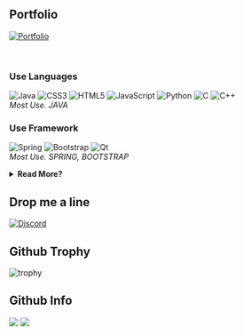 ## Portfolio
<a href="https://irostub-portfolio.herokuapp.com/"> ![Portfolio](https://img.shields.io/badge/Portfolio-%23000000.svg?style=for-the-badge&logo=firefox&logoColor=#FF7139)
</a>

<br>

### Use Languages
![Java](https://img.shields.io/badge/java-%23ED8B00.svg?style=for-the-badge&logo=java&logoColor=white) ![CSS3](https://img.shields.io/badge/css3-%231572B6.svg?style=for-the-badge&logo=css3&logoColor=white) ![HTML5](https://img.shields.io/badge/html5-%23E34F26.svg?style=for-the-badge&logo=html5&logoColor=white) ![JavaScript](https://img.shields.io/badge/javascript-%23323330.svg?style=for-the-badge&logo=javascript&logoColor=%23F7DF1E) ![Python](https://img.shields.io/badge/python-3670A0?style=for-the-badge&logo=python&logoColor=ffdd54) ![C](https://img.shields.io/badge/c-%2300599C.svg?style=for-the-badge&logo=c&logoColor=white) ![C++](https://img.shields.io/badge/c++-%2300599C.svg?style=for-the-badge&logo=c%2B%2B&logoColor=white)  
_Most Use. JAVA_

### Use Framework
![Spring](https://img.shields.io/badge/spring-%236DB33F.svg?style=for-the-badge&logo=spring&logoColor=white) ![Bootstrap](https://img.shields.io/badge/bootstrap-%23563D7C.svg?style=for-the-badge&logo=bootstrap&logoColor=white) ![Qt](https://img.shields.io/badge/Qt-%23217346.svg?style=for-the-badge&logo=Qt&logoColor=white)  
_Most Use. SPRING, BOOTSTRAP_

<details>
<summary style="font-weight:bold;">Read More?</summary>
<div>

### Use Platforms & Library
![Docker](https://img.shields.io/badge/docker-%230db7ed.svg?style=for-the-badge&logo=docker&logoColor=white)
![Thymeleaf](https://img.shields.io/badge/Thymeleaf-%23005C0F.svg?style=for-the-badge&logo=Thymeleaf&logoColor=white) ![jQuery](https://img.shields.io/badge/jquery-%230769AD.svg?style=for-the-badge&logo=jquery&logoColor=white) ![React](https://img.shields.io/badge/react-%2320232a.svg?style=for-the-badge&logo=react&logoColor=%2361DAFB)  
_Most Use. THYMELEAF_

### Use Database
![MariaDB](https://img.shields.io/badge/MariaDB-003545?style=for-the-badge&logo=mariadb&logoColor=white) ![Postgres](https://img.shields.io/badge/postgres-%23316192.svg?style=for-the-badge&logo=postgresql&logoColor=white)

### Build Tools
![Gradle](https://img.shields.io/badge/Gradle-02303A.svg?style=for-the-badge&logo=Gradle&logoColor=white)  
_Also, Maven_
### Use IDEs
![IntelliJ IDEA](https://img.shields.io/badge/IntelliJIDEA-000000.svg?style=for-the-badge&logo=intellij-idea&logoColor=white) ![Visual Studio Code](https://img.shields.io/badge/Visual%20Studio%20Code-0078d7.svg?style=for-the-badge&logo=visual-studio-code&logoColor=white) ![Jupyter Notebook](https://img.shields.io/badge/jupyter-%23FA0F00.svg?style=for-the-badge&logo=jupyter&logoColor=white) ![PyCharm](https://img.shields.io/badge/pycharm-143?style=for-the-badge&logo=pycharm&logoColor=black&color=black&labelColor=green)  
_Most Use. IntellijIDEA_

### Version Control
![GitHub](https://img.shields.io/badge/github-%23121011.svg?style=for-the-badge&logo=github&logoColor=white) ![Git](https://img.shields.io/badge/git-%23F05033.svg?style=for-the-badge&logo=git&logoColor=white)

### Hosting
![Heroku](https://img.shields.io/badge/heroku-%23430098.svg?style=for-the-badge&logo=heroku&logoColor=white) ![AWS](https://img.shields.io/badge/AWS-%23FF9900.svg?style=for-the-badge&logo=amazon-aws&logoColor=white)

</div>
</details>

## Drop me a line
<a href="https://discord.gg/FJn9Q9zVJj">![Discord](https://img.shields.io/badge/%3CServer%3E-%237289DA.svg?style=for-the-badge&logo=discord&logoColor=white)
</a>

## Github Trophy

![trophy](https://github-profile-trophy.vercel.app/?username=irostub&row=1&column=5&theme=flat&margin-w-0)

## Github Info

<div>
  <img  src="https://github-readme-stats.vercel.app/api/top-langs/?username=irostub&langs_count=8&exclude_repo=Example-deep-learning-from-scratch&layout=compact&line_height=24&hide_border=true&title_color=d88e82&card_width=417">
  <img  src="https://github-readme-stats.vercel.app/api?username=irostub&line_height=24&hide_border=true&title_color=d88e82">
  <div>
<!--   <img src="https://github-readme-stats.vercel.app/api/wakatime?username=irostub&layout=compact&hide_border=true&title_color=d88e82&card_width=417"> -->
 </div>
 </div>
